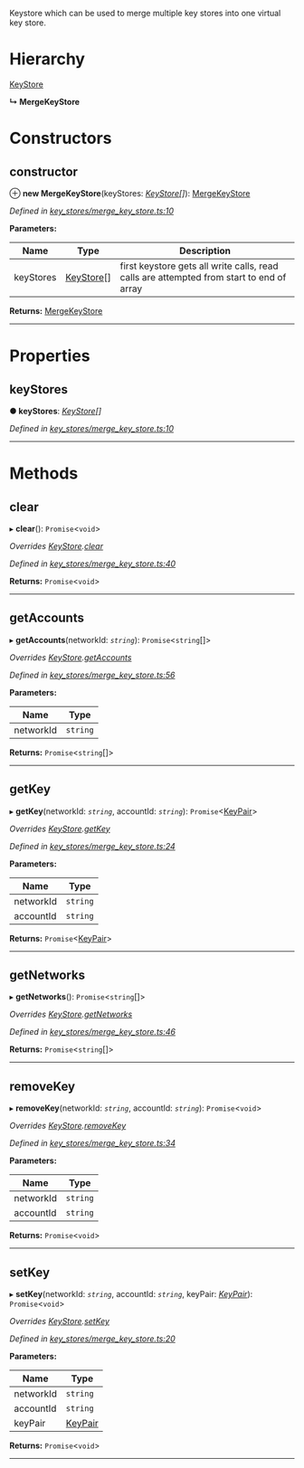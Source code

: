 

Keystore which can be used to merge multiple key stores into one virtual key store.

# Hierarchy

 [KeyStore](_key_stores_keystore_.keystore.md)

**↳ MergeKeyStore**

# Constructors

<a id="constructor"></a>

##  constructor

⊕ **new MergeKeyStore**(keyStores: *[KeyStore](_key_stores_keystore_.keystore.md)[]*): [MergeKeyStore](_key_stores_merge_key_store_.mergekeystore.md)

*Defined in [key_stores/merge_key_store.ts:10](https://github.com/nearprotocol/nearlib/blob/7e040fa/src.ts/key_stores/merge_key_store.ts#L10)*

**Parameters:**

| Name | Type | Description |
| ------ | ------ | ------ |
| keyStores | [KeyStore](_key_stores_keystore_.keystore.md)[] |  first keystore gets all write calls, read calls are attempted from start to end of array |

**Returns:** [MergeKeyStore](_key_stores_merge_key_store_.mergekeystore.md)

___

# Properties

<a id="keystores"></a>

##  keyStores

**● keyStores**: *[KeyStore](_key_stores_keystore_.keystore.md)[]*

*Defined in [key_stores/merge_key_store.ts:10](https://github.com/nearprotocol/nearlib/blob/7e040fa/src.ts/key_stores/merge_key_store.ts#L10)*

___

# Methods

<a id="clear"></a>

##  clear

▸ **clear**(): `Promise`<`void`>

*Overrides [KeyStore](_key_stores_keystore_.keystore.md).[clear](_key_stores_keystore_.keystore.md#clear)*

*Defined in [key_stores/merge_key_store.ts:40](https://github.com/nearprotocol/nearlib/blob/7e040fa/src.ts/key_stores/merge_key_store.ts#L40)*

**Returns:** `Promise`<`void`>

___
<a id="getaccounts"></a>

##  getAccounts

▸ **getAccounts**(networkId: *`string`*): `Promise`<`string`[]>

*Overrides [KeyStore](_key_stores_keystore_.keystore.md).[getAccounts](_key_stores_keystore_.keystore.md#getaccounts)*

*Defined in [key_stores/merge_key_store.ts:56](https://github.com/nearprotocol/nearlib/blob/7e040fa/src.ts/key_stores/merge_key_store.ts#L56)*

**Parameters:**

| Name | Type |
| ------ | ------ |
| networkId | `string` |

**Returns:** `Promise`<`string`[]>

___
<a id="getkey"></a>

##  getKey

▸ **getKey**(networkId: *`string`*, accountId: *`string`*): `Promise`<[KeyPair](_utils_key_pair_.keypair.md)>

*Overrides [KeyStore](_key_stores_keystore_.keystore.md).[getKey](_key_stores_keystore_.keystore.md#getkey)*

*Defined in [key_stores/merge_key_store.ts:24](https://github.com/nearprotocol/nearlib/blob/7e040fa/src.ts/key_stores/merge_key_store.ts#L24)*

**Parameters:**

| Name | Type |
| ------ | ------ |
| networkId | `string` |
| accountId | `string` |

**Returns:** `Promise`<[KeyPair](_utils_key_pair_.keypair.md)>

___
<a id="getnetworks"></a>

##  getNetworks

▸ **getNetworks**(): `Promise`<`string`[]>

*Overrides [KeyStore](_key_stores_keystore_.keystore.md).[getNetworks](_key_stores_keystore_.keystore.md#getnetworks)*

*Defined in [key_stores/merge_key_store.ts:46](https://github.com/nearprotocol/nearlib/blob/7e040fa/src.ts/key_stores/merge_key_store.ts#L46)*

**Returns:** `Promise`<`string`[]>

___
<a id="removekey"></a>

##  removeKey

▸ **removeKey**(networkId: *`string`*, accountId: *`string`*): `Promise`<`void`>

*Overrides [KeyStore](_key_stores_keystore_.keystore.md).[removeKey](_key_stores_keystore_.keystore.md#removekey)*

*Defined in [key_stores/merge_key_store.ts:34](https://github.com/nearprotocol/nearlib/blob/7e040fa/src.ts/key_stores/merge_key_store.ts#L34)*

**Parameters:**

| Name | Type |
| ------ | ------ |
| networkId | `string` |
| accountId | `string` |

**Returns:** `Promise`<`void`>

___
<a id="setkey"></a>

##  setKey

▸ **setKey**(networkId: *`string`*, accountId: *`string`*, keyPair: *[KeyPair](_utils_key_pair_.keypair.md)*): `Promise`<`void`>

*Overrides [KeyStore](_key_stores_keystore_.keystore.md).[setKey](_key_stores_keystore_.keystore.md#setkey)*

*Defined in [key_stores/merge_key_store.ts:20](https://github.com/nearprotocol/nearlib/blob/7e040fa/src.ts/key_stores/merge_key_store.ts#L20)*

**Parameters:**

| Name | Type |
| ------ | ------ |
| networkId | `string` |
| accountId | `string` |
| keyPair | [KeyPair](_utils_key_pair_.keypair.md) |

**Returns:** `Promise`<`void`>

___

